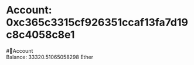 
Account: 0xc365c3315cf926351ccaf13fa7d19c8c4058c8e1
===================================================
  
#📜Account  
Balance: 33320.51065058298 Ether